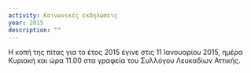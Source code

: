```yaml
---
activity: Κοινωνικές εκδηλώσεις
year: 2015
description: ""
---
```


Η κοπή της πίτας για το έτος 2015 έγινε στις 11 Ιανουαρίου 2015, ημέρα Κυριακή και ώρα 11.00 στα γραφεία του Συλλόγου Λευκαδίων Αττικής.
